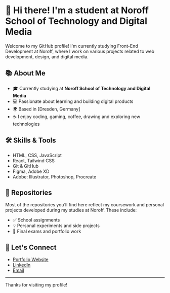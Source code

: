 # 👋 Hi there! I'm a student at Noroff School of Technology and Digital Media

Welcome to my GitHub profile! I'm currently studying Front-End Development at Noroff, where I work on various projects related to web development, design, and digital media.

## 📚 About Me

- 🎓 Currently studying at **Noroff School of Technology and Digital Media**
- 💻 Passionate about learning and building digital products
- 🌍 Based in [Dresden, Germany]
- ☕ I enjoy coding, gaming, coffee, drawing and exploring new technologies

## 🛠️ Skills & Tools

- HTML, CSS, JavaScript
- React, Tailwind CSS
- Git & GitHub
- Figma, Adobe XD
- Adobe: Illustrator, Photoshop, Procreate

## 📁 Repositories

Most of the repositories you’ll find here reflect my coursework and personal projects developed during my studies at Noroff. These include:

- ✅ School assignments
- 💡 Personal experiments and side projects
- 🚀 Final exams and portfolio work

## 🔗 Let's Connect

- [Portfolio Website]([https://your-portfolio-link.com](https://portfolio-herman-hylland.netlify.app/project/project2))
- [LinkedIn]([https://www.linkedin.com/in/your-linkedin](https://www.linkedin.com/in/herman-hylland/))
- [Email](mailto:hermanhyl@hotmail.com)

---

Thanks for visiting my profile!
